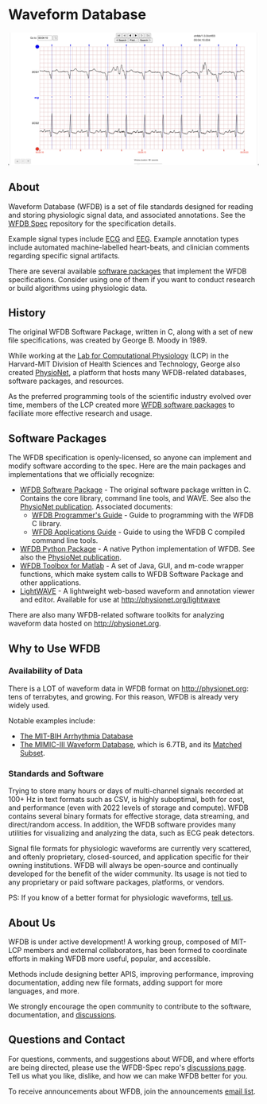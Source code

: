 # Waveform Database

![Waveforms](./resources/waveforms.png)

## About

Waveform Database (WFDB) is a set of file standards designed for reading and storing physiologic signal data, and associated annotations. See the [WFDB Spec](https://github.com/wfdb/wfdb-spec/) repository for the specification details.

Example signal types include [ECG](https://en.wikipedia.org/wiki/Electrocardiography) and [EEG](https://en.wikipedia.org/wiki/Electroencephalography). Example annotation types include automated machine-labelled heart-beats, and clinician comments regarding specific signal artifacts.

There are several available [software packages](#software-packages) that implement the WFDB specifications. Consider using one of them if you want to conduct research or build algorithms using physiologic data.

## History

The original WFDB Software Package, written in C, along with a set of new file specifications, was created by George B. Moody in 1989.

While working at the [Lab for Computational Physiology](https://lcp.mit.edu/) (LCP) in the Harvard-MIT Division of Health Sciences and Technology, George also created [PhysioNet](http://physionet.org), a platform that hosts many WFDB-related databases, software packages, and resources.

As the preferred programming tools of the scientific industry evolved over time, members of the LCP created more [WFDB software packages](#software-packages) to faciliate more effective research and usage.

## Software Packages

The WFDB specification is openly-licensed, so anyone can implement and modify software according to the spec. Here are the main packages and implementations that we officially recognize:

- [WFDB Software Package](https://github.com/bemoody/wfdb) - The original software package written in C. Contains the core library, command line tools, and WAVE. See also the [PhysioNet publication](https://physionet.org/content/wfdb/). Associated documents:
  - [WFDB Programmer's Guide](https://physionet.org/physiotools/wpg/) - Guide to programming with the WFDB C library.
  - [WFDB Applications Guide](https://physionet.org/physiotools/wag/wag.htm) - Guide to using the WFDB C compiled command line tools.
- [WFDB Python Package](https://github.com/MIT-LCP/wfdb-python/) - A native Python implementation of WFDB. See also the [PhysioNet publication](https://physionet.org/content/wfdb-python/).
- [WFDB Toolbox for Matlab](https://github.com/ikarosilva/wfdb-app-toolbox) - A set of Java, GUI, and m-code wrapper functions, which make system calls to WFDB Software Package and other applications.
- [LightWAVE](https://github.com/bemoody/lightwave) - A lightweight web-based waveform and annotation viewer and editor. Available for use at <http://physionet.org/lightwave>

There are also many WFDB-related software toolkits for analyzing waveform data hosted on <http://physionet.org>.

## Why to Use WFDB

### Availability of Data

There is a LOT of waveform data in WFDB format on <http://physionet.org>: tens of terrabytes, and growing. For this reason, WFDB is already very widely used.

Notable examples include:

- [The MIT-BIH Arrhythmia Database](https://physionet.org/content/mitdb/)
- [The MIMIC-III Waveform Database](https://physionet.org/content/mimic3wdb/1.0/), which is 6.7TB, and its [Matched Subset](https://physionet.org/content/mimic3wdb-matched/1.0/).

### Standards and Software

Trying to store many hours or days of multi-channel signals recorded at 100+ Hz in text formats such as CSV, is highly suboptimal, both for cost, and performance (even with 2022 levels of storage and compute). WFDB contains several binary formats for effective storage, data streaming, and direct/random access. In addition, the WFDB software provides many utilities for visualizing and analyzing the data, such as ECG peak detectors.

Signal file formats for physiologic waveforms are currently very scattered, and oftenly proprietary, closed-sourced, and application specific for their owning institutions. WFDB will always be open-source and continually developed for the benefit of the wider community. Its usage is not tied to any proprietary or paid software packages, platforms, or vendors.

PS: If you know of a better format for physiologic waveforms, [tell us](#questions-and-contact).

## About Us

WFDB is under active development! A working group, composed of MIT-LCP members and external collaborators, has been formed to coordinate efforts in making WFDB more useful, popular, and accessible.

Methods include designing better APIS, improving performance, improving documentation, adding new file formats, adding support for more languages, and more.

We strongly encourage the open community to contribute to the software, documentation, and [discussions](https://github.com/wfdb/wfdb-spec/discussions).

## Questions and Contact

For questions, comments, and suggestions about WFDB, and where efforts are being directed, please use the WFDB-Spec repo's [discussions page](https://github.com/wfdb/wfdb-spec/discussions). Tell us what you like, dislike, and how we can make WFDB better for you.

To receive announcements about WFDB, join the announcements [email list](https://groups.google.com/g/wfdb-users/).
